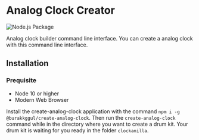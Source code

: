 # Analog Clock Creator

![Node.js Package](https://github.com/burakkggul/create-analog-clock/workflows/Node.js%20Package/badge.svg)

Analog clock builder command line interface. You can create a analog clock with this command line interface.

## Installation

### Prequisite

- Node 10 or higher
- Modern Web Browser

Install the create-analog-clock application with the command `npm i -g @burakkggul/create-analog-clock`. Then run the `create-analog-clock` command while in the directory where you want to create a drum kit. Your drum kit is waiting for you ready in the folder `clockanilla`.

